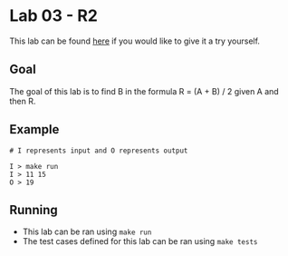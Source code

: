 # Lab 03 - R2

This lab can be found [here](https://open.kattis.com/problems/r2) if you would like to give it a try yourself.

## Goal

The goal of this lab is to find B in the formula R = (A + B) / 2 given A and then R.

## Example

```
# I represents input and O represents output

I > make run
I > 11 15
O > 19
```

## Running

- This lab can be ran using `make run`
- The test cases defined for this lab can be ran using `make tests`